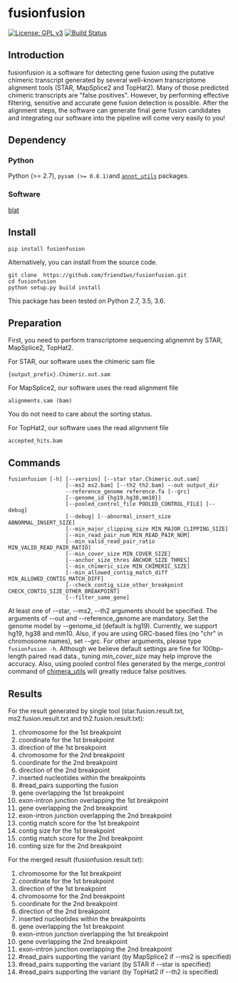 # fusionfusion 

[![License: GPL v3](https://img.shields.io/badge/License-GPL%20v3-blue.svg)](https://www.gnu.org/licenses/gpl-3.0)
[![Build Status](https://travis-ci.org/Genomon-Project/fusionfusion.svg?branch=devel)](https://travis-ci.org/Genomon-Project/fusionfusion)

## Introduction

fusionfusion is a software for detecting gene fusion 
using the putative chimeric transcript generated by several well-known transcriptome alignment tools (STAR, MapSplice2 and TopHat2).
Many of those predicted chimeric transcripts are "false positives".
However, by performing effective filtering, sensitive and accurate gene fusion detection is possible.
After the alignment steps, the software can generate final gene fusion candidates
and integrating our software into the pipeline will come very easily to you!

## Dependency

### Python
Python (>= 2.7), `pysam (>= 0.8.1)`and [`annot_utils`](https://github.com/friend1ws/annot_utils) packages.

### Software
[blat](https://genome.ucsc.edu/FAQ/FAQblat.html)

## Install

```
pip install fusionfusion
```

Alternatively, you can install from the source code.
```
git clone  https://github.com/friend1ws/fusionfusion.git
cd fusionfusion
python setup.py build install
```

This package has been tested on Python 2.7, 3.5, 3.6.

## Preparation

First, you need to perform transcriptome sequencing alignemnt by STAR, MapSplice2, TopHat2. 

For STAR, our software uses the chimeric sam file
```
{output_prefix}.Chimeric.out.sam
```

For MapSplice2, our software uses the read alignment file
```
alignments.sam (bam)
```
You do not need to care about the sorting status.

For TopHat2, our software uses the read alignment file
```
accepted_hits.bam
```

## Commands

```
fusionfusion [-h] [--version] [--star star.Chimeric.out.sam]
                  [--ms2 ms2.bam] [--th2 th2.bam] --out output_dir
                  --reference_genome reference.fa [--grc]
                  [--genome_id {hg19,hg38,mm10}]
                  [--pooled_control_file POOLED_CONTROL_FILE] [--debug]
                  [--debug] [--abnormal_insert_size ABNORMAL_INSERT_SIZE]
                  [--min_major_clipping_size MIN_MAJOR_CLIPPING_SIZE]
                  [--min_read_pair_num MIN_READ_PAIR_NUM]
                  [--min_valid_read_pair_ratio MIN_VALID_READ_PAIR_RATIO]
                  [--min_cover_size MIN_COVER_SIZE]
                  [--anchor_size_thres ANCHOR_SIZE_THRES]
                  [--min_chimeric_size MIN_CHIMERIC_SIZE]
                  [--min_allowed_contig_match_diff MIN_ALLOWED_CONTIG_MATCH_DIFF]
                  [--check_contig_size_other_breakpoint CHECK_CONTIG_SIZE_OTHER_BREAKPOINT]
                  [--filter_same_gene]
```
At least one of --star, --ms2, --th2 arguments should be specified.
The arguments of --out and --reference_genome are mandatory. 
Set the genome model by --genome_id (default is hg19).
Currently, we support hg19, hg38 and mm10.
Also, if you are using GRC-based files (no "chr" in chromosome names), set --grc.
For other arguments, please type `fusionfusion -h`.
Although we believe default settings are fine for 100bp-length paired read data., 
tuning *min_cover_size* may help improve the accuracy.
Also, using pooled control files generated by the merge_control command of [chimera_utils](https://github.com/friend1ws/chimera_utils)
will greatly reduce false positives.

## Results

For the result generated by single tool (star.fusion.result.txt, ms2.fusion.result.txt and th2.fusion.result.txt):

1. chromosome for the 1st breakpoint
1. coordinate for the 1st breakpoint
1. direction of the 1st breakpoint
1. chromosome for the 2nd breakpoint
1. coordinate for the 2nd breakpoint
1. direction of the 2nd breakpoint
1. inserted nucleotides within the breakpoints
1. #read_pairs supporting the fusion
1. gene overlapping the 1st breakpoint
1. exon-intron junction overlapping the 1st breakpoint
1. gene overlapping the 2nd breakpoint
1. exon-intron junction overlapping the 2nd breakpoint
1. contig match score for the 1st breakpoint
1. contig size for the 1st breakpoint
1. contig match score for the 2nd breakpoint
1. conting size for the 2nd breakpoint

For the merged result (fusionfusion.result.txt):

1. chromosome for the 1st breakpoint
1. coordinate for the 1st breakpoint
1. direction of the 1st breakpoint
1. chromosome for the 2nd breakpoint
1. coordinate for the 2nd breakpoint
1. direction of the 2nd breakpoint 
1. inserted nucleotides within the breakpoints 
1. gene overlapping the 1st breakpoint
1. exon-intron junction overlapping the 1st breakpoint
1. gene overlapping the 2nd breakpoint
1. exon-intron junction overlapping the 2nd breakpoint
1. #read_pairs supporting the variant (by MapSplice2 if --ms2 is specified)
1. #read_pairs supporting the variant (by STAR if --star is specified)
1. #read_pairs supporting the variant (by TopHat2 if --th2 is specified)

